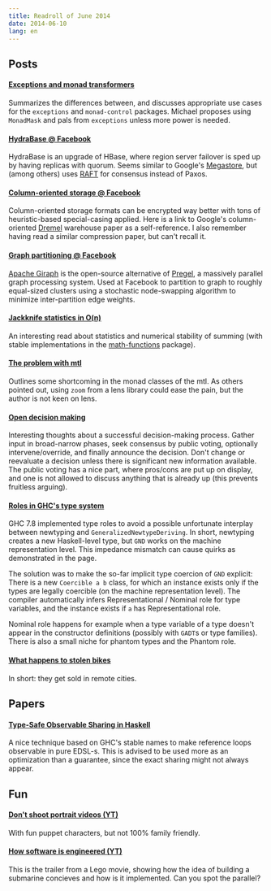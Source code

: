 ```yaml
---
title: Readroll of June 2014
date: 2014-06-10
lang: en
---
```


Posts
-----

#### [Exceptions and monad transformers](http://www.yesodweb.com/blog/2014/06/exceptions-transformers)

  Summarizes the differences between, and discusses appropriate use cases for the `exceptions` and `monad-control` packages. Michael proposes using `MonadMask` and pals from `exceptions` unless more power is needed.

#### [HydraBase @ Facebook](https://code.facebook.com/posts/321111638043166/hydrabase-the-evolution-of-hbase-facebook/)

  HydraBase is an upgrade of HBase, where region server failover is sped up by having replicas with quorum. Seems similar to Google's [Megastore](http://static.googleusercontent.com/media/research.google.com/hu//pubs/archive/36971.pdf), but (among others) uses [RAFT](https://ramcloud.stanford.edu/wiki/download/attachments/11370504/raft.pdf) for consensus instead of Paxos.

#### [Column-oriented storage @ Facebook](https://code.facebook.com/posts/229861827208629/scaling-the-facebook-data-warehouse-to-300-pb/)

  Column-oriented storage formats can be encrypted way better with tons of heuristic-based special-casing applied. Here is a link to Google's column-oriented [Dremel](http://static.googleusercontent.com/media/research.google.com/hu//pubs/archive/36632.pdf) warehouse paper as a self-reference. I also remember having read a similar compression paper, but can't recall it.

#### [Graph partitioning @ Facebook](https://code.facebook.com/posts/274771932683700/large-scale-graph-partitioning-with-apache-giraph/)

  [Apache Giraph](https://giraph.apache.org/) is the open-source alternative of [Pregel](http://kowshik.github.io/JPregel/pregel_paper.pdf), a massively parallel graph processing system. Used at Facebook to partition to graph to roughly equal-sized clusters using a stochastic node-swapping algorithm to minimize inter-partition edge weights.

#### [Jackknife statistics in O(n)](http://www.serpentine.com/blog/2014/06/10/win-bigger-statistical-fights-with-a-better-jackknife/)

  An interesting read about statistics and numerical stability of summing (with stable implementations in the [math-functions](http://hackage.haskell.org/package/math-functions) package).

#### [The problem with mtl](http://ro-che.info/articles/2014-06-11-problem-with-mtl.html)

  Outlines some shortcoming in the monad classes of the mtl. As others pointed out, using `zoom` from a lens library could ease the pain, but the author is not keen on lens.

#### [Open decision making](http://www.stanford.edu/~ouster/cgi-bin/decisions.php)

  Interesting thoughts about a successful decision-making process. Gather input in broad-narrow phases, seek consensus by public voting, optionally intervene/override, and finally announce the decision. Don't change or reevaluate a decision unless there is significant new information available. The public voting has a nice part, where pros/cons are put up on display, and one is not allowed to discuss anything that is already up (this prevents fruitless arguing).

#### [Roles in GHC's type system](https://ghc.haskell.org/trac/ghc/wiki/Roles)

  GHC 7.8 implemented type roles to avoid a possible unfortunate interplay between newtyping and `GeneralizedNewtypeDeriving`. In short, newtyping creates a new Haskell-level type, but `GND` works on the machine representation level. This impedance mismatch can cause quirks as demonstrated in the page.

  The solution was to make the so-far implicit type coercion of `GND` explicit: There is a new `Coercible a b` class, for which an instance exists only if the types are legally coercible (on the machine representation level). The compiler automatically infers Representational / Nominal role for type variables, and the instance exists if `a` has Representational role.

  Nominal role happens for example when a type variable of a type doesn't appear in the constructor definitions (possibly with `GADT`s or type families). There is also a small niche for phantom types and the Phantom role.

#### [What happens to stolen bikes](http://blog.priceonomics.com/post/30393216796/what-happens-to-stolen-bicycles)

  In short: they get sold in remote cities.

Papers
------

#### [Type-Safe Observable Sharing in Haskell](http://www.cs.uu.nl/wiki/pub/Afp/CourseLiterature/Gill-09-TypeSafeReification.pdf)

  A nice technique based on GHC's stable names to make reference loops observable in pure EDSL-s. This is advised to be used more as an optimization than a guarantee, since the exact sharing might not always appear.

Fun
---

#### [Don't shoot portrait videos (YT)](https://www.youtube.com/watch?v=Bt9zSfinwFA)

  With fun puppet characters, but not 100% family friendly.

#### [How software is engineered (YT)](https://www.youtube.com/watch?v=9HQyuSSbYak)

  This is the trailer from a Lego movie, showing how the idea of building a submarine concieves and how is it implemented. Can you spot the parallel?
